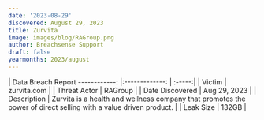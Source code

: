 ```yaml
---
date: '2023-08-29'
discovered: August 29, 2023
title: Zurvita
image: images/blog/RAGroup.png
author: Breachsense Support
draft: false
yearmonths: 2023/august
---
```



| Data Breach Report
------------:     |:-------------:    | :-----:|
| Victim      | zurvita.com      | 
| Threat Actor      | RAGroup      | 
| Date Discovered      | Aug 29, 2023      | 
| Description      | Zurvita is a health and wellness company that promotes the power of direct selling with a value driven product.      | 
| Leak Size      | 132GB      | 

